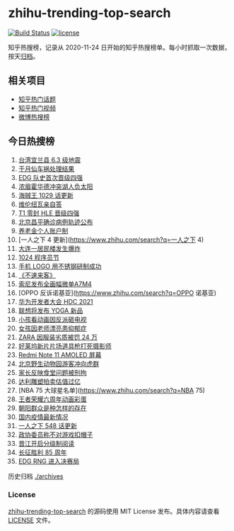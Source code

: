 # zhihu-trending-top-search

[![Build Status](https://github.com/justjavac/zhihu-trending-top-search/workflows/ci/badge.svg?branch=main)](https://github.com/justjavac/zhihu-trending-top-search/actions)
[![license](https://img.shields.io/github/license/justjavac/zhihu-trending-top-search)](https://github.com/justjavac/zhihu-trending-top-search/blob/main/LICENSE)

知乎热搜榜，记录从 2020-11-24 日开始的知乎热搜榜单。每小时抓取一次数据，按天[归档](./archives)。

## 相关项目

- [知乎热门话题](https://github.com/justjavac/zhihu-trending-hot-questions)
- [知乎热门视频](https://github.com/justjavac/zhihu-trending-hot-video)
- [微博热搜榜](https://github.com/justjavac/weibo-trending-hot-search)

## 今日热搜榜

<!-- BEGIN -->
<!-- 最后更新时间 Sun Oct 24 2021 17:12:47 GMT+0800 (China Standard Time) -->

1. [台湾宜兰县 6.3 级地震](https://www.zhihu.com/search?q=台湾地震)
1. [于月仙车祸处理结果](https://www.zhihu.com/search?q=于月仙)
1. [EDG 队史首次晋级四强](https://www.zhihu.com/search?q=edg)
1. [浓眉霍华德冲突湖人负太阳](https://www.zhihu.com/search?q=湖人)
1. [海贼王 1029 话更新](https://www.zhihu.com/search?q=海贼王)
1. [维伦纽瓦亲自答](https://www.zhihu.com/search?q=维伦纽瓦)
1. [T1 零封 HLE 晋级四强](https://www.zhihu.com/search?q=T1)
1. [北京昌平确诊病例轨迹公布](https://www.zhihu.com/search?q=北京确诊)
1. [养老金个人账户制](https://www.zhihu.com/search?q=养老金)
1. [一人之下 4 更新](https://www.zhihu.com/search?q=一人之下 4)
1. [大连一居民楼发生爆炸](https://www.zhihu.com/search?q=大连爆炸)
1. [1024 程序员节](https://www.zhihu.com/search?q=程序员节)
1. [手机 LOGO 用不锈钢研制成功](https://www.zhihu.com/search?q=不锈钢logo)
1. [《不速来客》](https://www.zhihu.com/search?q=不速来客)
1. [索尼发布全画幅微单A7M4](https://www.zhihu.com/search?q=索尼a7m4)
1. [OPPO 反诉诺基亚](https://www.zhihu.com/search?q=OPPO 诺基亚)
1. [华为开发者大会 HDC 2021](https://www.zhihu.com/search?q=华为开发者大会)
1. [联想将发布 YOGA 新品](https://www.zhihu.com/search?q=联想yoga)
1. [小孩看动画因反派砸电视](https://www.zhihu.com/search?q=动画片)
1. [女孩因老师漂亮患抑郁症](https://www.zhihu.com/search?q=9岁女孩抑郁症)
1. [ZARA 因服装劣质被罚 24 万](https://www.zhihu.com/search?q=zara)
1. [好莱坞新片片场道具枪打死摄影师](https://www.zhihu.com/search?q=好莱坞新片片场重大事故)
1. [Redmi Note 11 AMOLED 屏幕](https://www.zhihu.com/search?q=redmi)
1. [北京野生动物园游客冲向虎群](https://www.zhihu.com/search?q=北京野生动物园)
1. [家长反映食堂问题被刑拘](https://www.zhihu.com/search?q=家长反映食堂问题被刑拘)
1. [达利雕塑拍卖估值过亿](https://www.zhihu.com/search?q=达利)
1. [NBA 75 大球星名单](https://www.zhihu.com/search?q=NBA 75)
1. [王者荣耀六周年动画彩蛋](https://www.zhihu.com/search?q=王者荣耀六周年)
1. [朝阳群众是种怎样的存在](https://www.zhihu.com/search?q=朝阳群众)
1. [国内疫情最新情况](https://www.zhihu.com/search?q=国内疫情新增)
1. [一人之下 548 话更新](https://www.zhihu.com/search?q=一人之下)
1. [政协委员称不对游戏扣帽子](https://www.zhihu.com/search?q=网络游戏)
1. [晋江开启分级制阅读](https://www.zhihu.com/search?q=晋江分级制)
1. [长征胜利 85 周年](https://www.zhihu.com/search?q=长征胜利)
1. [EDG RNG 进入决赛局](https://www.zhihu.com/search?q=edg)

<!-- END -->

历史归档 [./archives](./archives)

### License

[zhihu-trending-top-search](https://github.com/justjavac/zhihu-trending-top-search)
的源码使用 MIT License 发布。具体内容请查看 [LICENSE](./LICENSE) 文件。
